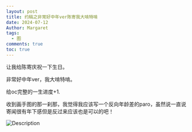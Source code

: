 ```yaml
---
layout: post
title: 约稿之非常好中年ver陈寄我大啃特啃
date: 2024-07-12
Author: Margaret
tags:
  - 图
comments: true
toc: true
---
```


让我给陈寄庆祝一下生日。

非常好中年ver，我大啃特啃。

给oc完整的一生进度+1.

收到画手图的那一刹那，我觉得我应该写一个反向年龄差的paro，虽然说一直说寄闻很有年下感但是反过来应该也是可以的吧！

![Description](https://s2.loli.net/2024/07/13/iAXdyl8Jqwn3bt2.jpg)